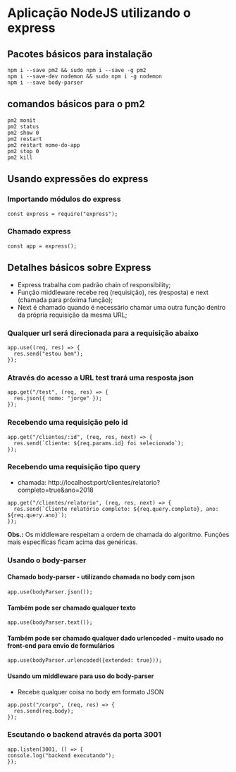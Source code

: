 # Aplicação NodeJS utilizando o express


## Pacotes básicos para instalação

```
npm i --save pm2 && sudo npm i --save -g pm2
npm i --save-dev nodemon && sudo npm i -g nodemon
npm i --save body-parser
```

## comandos básicos para o pm2

```
pm2 monit
pm2 status
pm2 show 0
pm2 restart
pm2 restart nome-do-app
pm2 stop 0
pm2 kill
```

## Usando expressões do express

### Importando módulos do express

```
const express = require("express");
```

### Chamado express

```
const app = express();
```

## Detalhes básicos sobre Express

- Express trabalha com padrão chain of responsibility;
- Função middleware recebe req (requisição), res (resposta) e next (chamada para próxima função);
- Next é chamado quando é necessário chamar uma outra função dentro da própria requisição da mesma URL;

### Qualquer url será direcionada para a requisição abaixo

```
app.use((req, res) => {
  res.send("estou bem");
});
```

### Através do acesso a URL test trará uma resposta json

```
app.get("/test", (req, res) => {
  res.json({ nome: "jorge" });
});
```

### Recebendo uma requisição pelo id

```
app.get("/clientes/:id", (req, res, next) => {
  res.send(`Cliente: ${req.params.id} foi selecionado`);
});
```

### Recebendo uma requisição tipo query

- chamada: http://localhost:port/clientes/relatorio?completo=true&ano=2018

```
app.get("/clientes/relatorio", (req, res, next) => {
  res.send(`Cliente relatório completo: ${req.query.completo}, ano: ${req.query.ano}`);
});
```

<b>Obs.:</b> Os middleware respeitam a ordem de chamada do algoritmo. Funções mais específicas ficam acima das genéricas.

### Usando o body-parser

#### Chamado body-parser - utilizando chamada no body com json

```
app.use(bodyParser.json());
```

#### Também pode ser chamado qualquer texto

```
app.use(bodyParser.text());
```

#### Também pode ser chamado qualquer dado urlencoded - muito usado no front-end para envio de formulários

```
app.use(bodyParser.urlencoded({extended: true}));
```

#### Usando um middleware para uso do body-parser

- Recebe qualquer coisa no body em formato JSON

```
app.post("/corpo", (req, res) => {
  res.send(req.body);
});
```

### Escutando o backend através da porta 3001

```
app.listen(3001, () => {
console.log("backend executando");
});
```

